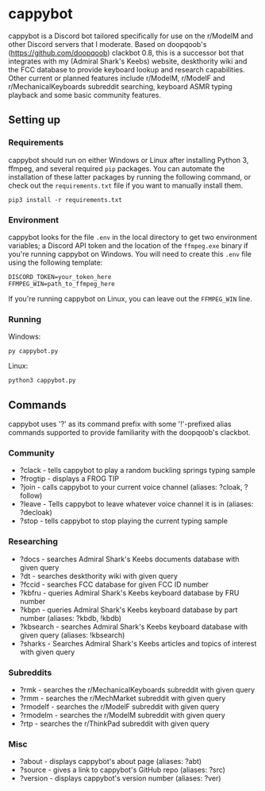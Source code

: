 # cappybot
cappybot is a Discord bot tailored specifically for use on the r/ModelM and other Discord servers that I moderate. Based on doopqoob's (https://github.com/doopqoob) clackbot 0.8, this is a successor bot that integrates with my (Admiral Shark's Keebs) website, deskthority wiki and the FCC database to provide keyboard lookup and research capabilities. Other current or planned features include r/ModelM, r/ModelF and r/MechanicalKeyboards subreddit searching, keyboard ASMR typing playback and some basic community features.

## Setting up

### Requirements
cappybot should run on either Windows or Linux after installing Python 3, ffmpeg, and several required `pip` packages. You can automate the installation of these latter packages by running the following command, or check out the `requirements.txt` file if you want to manually install them. 

    pip3 install -r requirements.txt

### Environment
cappybot looks for the file `.env` in the local directory to get two environment variables; a Discord API token and the location of the `ffmpeg.exe` binary if you're running cappybot on Windows. You will need to create this `.env` file using the following template:

    DISCORD_TOKEN=your_token_here
    FFMPEG_WIN=path_to_ffmpeg_here

If you're running cappybot on Linux, you can leave out the `FFMPEG_WIN` line.

### Running
Windows:

    py cappybot.py
Linux:

    python3 cappybot.py

## Commands
cappybot uses '?' as its command prefix with some '!'-prefixed alias commands supported to provide familiarity with the doopqoob's clackbot. 
### Community
* ?clack - tells cappybot to play a random buckling springs typing sample
* ?frogtip - displays a FROG TIP
* ?join - calls cappybot to your current voice channel (aliases: ?cloak, ?follow)
* ?leave - Tells cappybot to leave whatever voice channel it is in (aliases: ?decloak)
* ?stop - tells cappybot to stop playing the current typing sample
### Researching
* ?docs - searches Admiral Shark's Keebs documents database with given query
* ?dt - searches deskthority wiki with given query
* ?fccid - searches FCC database for given FCC ID number
* ?kbfru - queries Admiral Shark's Keebs keyboard database by FRU number
* ?kbpn - queries Admiral Shark's Keebs keyboard database by part number (aliases: ?kbdb, !kbdb)
* ?kbsearch - searches Admiral Shark's Keebs keyboard database with given query (aliases: !kbsearch)
* ?sharks - Searches Admiral Shark's Keebs articles and topics of interest with given query
### Subreddits
* ?rmk - searches the r/MechanicalKeyboards subreddit with given query
* ?rmm - searches the r/MechMarket subreddit with given query
* ?rmodelf - searches the r/ModelF subreddit with given query
* ?rmodelm - searches the r/ModelM subreddit with given query
* ?rtp - searches the r/ThinkPad subreddit with given query
### Misc
* ?about - displays cappybot's about page (aliases: ?abt)
* ?source - gives a link to cappybot's GitHub repo (aliases: ?src)
* ?version - displays cappybot's version number (aliases: ?ver)